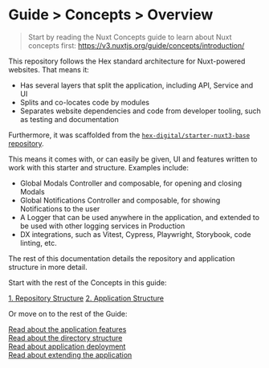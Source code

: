 # Guide > Concepts > Overview

> Start by reading the Nuxt Concepts guide to learn about Nuxt concepts first: https://v3.nuxtjs.org/guide/concepts/introduction/

This repository follows the Hex standard architecture for Nuxt-powered websites. That means it:

- Has several layers that split the application, including API, Service and UI
- Splits and co-locates code by modules
- Separates website dependencies and code from developer tooling, such as testing and documentation

Furthermore, it was scaffolded from the [`hex-digital/starter-nuxt3-base` repository](https://github.com/hex-digital/starter-nuxt3-base).

This means it comes with, or can easily be given, UI and features written to work with this starter and structure. Examples include:

- Global Modals Controller and composable, for opening and closing Modals
- Global Notifications Controller and composable, for showing Notifications to the user
- A Logger that can be used anywhere in the application, and extended to be used with other logging services in Production
- DX integrations, such as Vitest, Cypress, Playwright, Storybook, code linting, etc.

The rest of this documentation details the repository and application structure in more detail. 

Start with the rest of the Concepts in this guide:

[1. Repository Structure](./1.%20Repository%20Structure.md)
[2. Application Structure](./2.%20Application%20Structure.md)

Or move on to the rest of the Guide:

[Read about the application features](../2.%20Features/0.%20Overview.md)  
[Read about the directory structure](../3.%20Directory%20Structure/0.%20Overview.md)  
[Read about application deployment](../4.%20Deploy/0.%20Overview.md)  
[Read about extending the application](../5.%20Extensions/0.%20Overview.md)  
